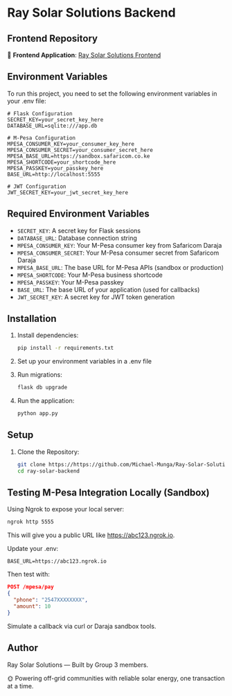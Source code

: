 # Ray Solar Solutions Backend

## Frontend Repository
🔗 **Frontend Application**: [Ray Solar Solutions Frontend](https://github.com/Michael-Munga/Ray-Solar-Solutions-Frontend)

## Environment Variables

To run this project, you need to set the following environment variables in your .env file:

```env
# Flask Configuration
SECRET_KEY=your_secret_key_here
DATABASE_URL=sqlite:///app.db

# M-Pesa Configuration
MPESA_CONSUMER_KEY=your_consumer_key_here
MPESA_CONSUMER_SECRET=your_consumer_secret_here
MPESA_BASE_URL=https://sandbox.safaricom.co.ke
MPESA_SHORTCODE=your_shortcode_here
MPESA_PASSKEY=your_passkey_here
BASE_URL=http://localhost:5555

# JWT Configuration
JWT_SECRET_KEY=your_jwt_secret_key_here
```

## Required Environment Variables

- `SECRET_KEY`: A secret key for Flask sessions
- `DATABASE_URL`: Database connection string
- `MPESA_CONSUMER_KEY`: Your M-Pesa consumer key from Safaricom Daraja
- `MPESA_CONSUMER_SECRET`: Your M-Pesa consumer secret from Safaricom Daraja
- `MPESA_BASE_URL`: The base URL for M-Pesa APIs (sandbox or production)
- `MPESA_SHORTCODE`: Your M-Pesa business shortcode
- `MPESA_PASSKEY`: Your M-Pesa passkey
- `BASE_URL`: The base URL of your application (used for callbacks)
- `JWT_SECRET_KEY`: A secret key for JWT token generation

## Installation

1. Install dependencies:
   ```bash
   pip install -r requirements.txt
   ```

2. Set up your environment variables in a .env file

3. Run migrations:
   ```bash
   flask db upgrade
   ```

4. Run the application:
   ```bash
   python app.py
   ```

## Setup

1. Clone the Repository:
   ```bash
   git clone https://https://github.com/Michael-Munga/Ray-Solar-Solutions-Backend
   cd ray-solar-backend
   ```

## Testing M-Pesa Integration Locally (Sandbox)

Using Ngrok to expose your local server:
```bash
ngrok http 5555
```

This will give you a public URL like https://abc123.ngrok.io.

Update your .env:
```env
BASE_URL=https://abc123.ngrok.io
```

Then test with:
```json
POST /mpesa/pay
{
  "phone": "2547XXXXXXXX",
  "amount": 10
}
```

Simulate a callback via curl or Daraja sandbox tools.

## Author

Ray Solar Solutions — Built by Group 3 members.

🌞 Powering off-grid communities with reliable solar energy, one transaction at a time.
